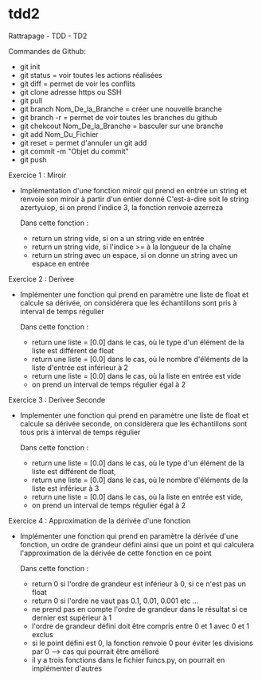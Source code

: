 # tdd2
Rattrapage - TDD - TD2

Commandes de Github:

- git init
- git status = voir toutes les actions réalisées
- git diff = permet de voir les conflits
- git clone adresse https ou SSH
- git pull
- git branch Nom_De_la_Branche   = créer une nouvelle branche
- git branch -r = permet de voir toutes les branches du github
- git chekcout Nom_De_la_Branche = basculer sur une branche
- git add Nom_Du_Fichier
- git reset = permet d'annuler un git add
- git commit -m "Objet du commit"
- git push


Exercice 1 : Miroir

- Implémentation d'une fonction miroir qui prend en entrée un string et renvoie son miroir à partir d'un entier donné
  C'est-à-dire soit le string azertyuiop, si on prend l'indice 3, la fonction renvoie azerreza

  Dans cette fonction : 
  - return un string vide, si on a un string vide en entrée
  - return un string vide, si l'indice >= à la longueur de la chaîne
  - return un string avec un espace, si on donne un string avec un espace en entrée

Exercice 2 : Derivee

- Implémenter une fonction qui prend en paramètre une liste de float et calcule sa dérivée, on considérera que les échantillons sont pris à interval de temps régulier

  Dans cette fonction : 
  - return une liste = [0.0] dans le cas, où le type d'un élément de la liste est différent de float
  - return une liste = [0.0] dans le cas, où le nombre d'éléments de la liste d'entrée est inférieur à 2
  - return une liste = [0.0] dans le cas, où la liste en entrée est vide
  - on prend un interval de temps régulier égal à 2 

Exercice 3 : Derivee Seconde

- Implementer une fonction qui prend en paramètre une liste de float et calcule sa dérivée seconde, on considèrera que les échantillons sont tous pris à interval de temps régulier

  Dans cette fonction :
  - return une liste = [0.0] dans le cas, où le type d'un élément de la liste est différent de float,
  - return une liste = [0.0] dans le cas, où le nombre d'éléments de la liste est inférieur à 3
  - return une liste = [0.0] dans le cas, où la liste en entrée est vide,
  - on prend un interval de temps régulier égal à 2


Exercice 4 : Approximation de la dérivée d'une fonction

- Implémenter une fonction qui prend en paramètre la dérivée d'une fonction, un ordre de grandeur défini ainsi que un point et qui calculera l'approximation de la dérivée de cette fonction en ce point

  Dans cette fonction : 
  - return 0 si l'ordre de grandeur est inférieur à 0, si ce n'est pas un float
  - return 0 si l'ordre ne vaut pas 0.1, 0.01, 0.001 etc ...
  - ne prend pas en compte l'ordre de grandeur dans le résultat si ce dernier est supérieur à 1
  - l'ordre de grandeur défini doit être compris entre 0 et 1 avec 0 et 1 exclus
  - si le point défini est 0, la fonction renvoie 0 pour éviter les divisions par 0 --> cas qui pourrait être amélioré
  - il y a trois fonctions dans le fichier funcs.py, on pourrait en implémenter d'autres 